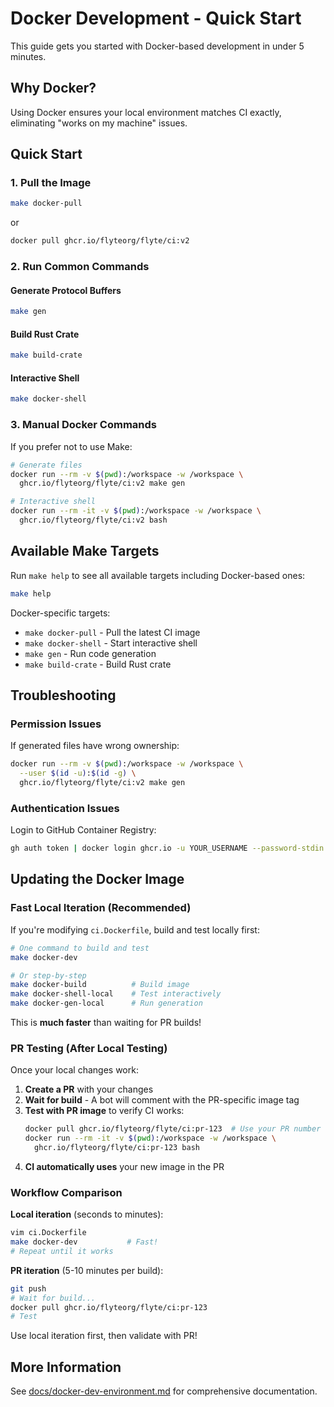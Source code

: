 # Docker Development - Quick Start

This guide gets you started with Docker-based development in under 5 minutes.

## Why Docker?

Using Docker ensures your local environment matches CI exactly, eliminating "works on my machine" issues.

## Quick Start

### 1. Pull the Image

```bash
make docker-pull
```

or

```bash
docker pull ghcr.io/flyteorg/flyte/ci:v2
```

### 2. Run Common Commands

#### Generate Protocol Buffers
```bash
make gen
```

#### Build Rust Crate
```bash
make build-crate
```

#### Interactive Shell
```bash
make docker-shell
```

### 3. Manual Docker Commands

If you prefer not to use Make:

```bash
# Generate files
docker run --rm -v $(pwd):/workspace -w /workspace \
  ghcr.io/flyteorg/flyte/ci:v2 make gen

# Interactive shell
docker run --rm -it -v $(pwd):/workspace -w /workspace \
  ghcr.io/flyteorg/flyte/ci:v2 bash
```

## Available Make Targets

Run `make help` to see all available targets including Docker-based ones:

```bash
make help
```

Docker-specific targets:
- `make docker-pull` - Pull the latest CI image
- `make docker-shell` - Start interactive shell
- `make gen` - Run code generation
- `make build-crate` - Build Rust crate

## Troubleshooting

### Permission Issues

If generated files have wrong ownership:

```bash
docker run --rm -v $(pwd):/workspace -w /workspace \
  --user $(id -u):$(id -g) \
  ghcr.io/flyteorg/flyte/ci:v2 make gen
```

### Authentication Issues

Login to GitHub Container Registry:

```bash
gh auth token | docker login ghcr.io -u YOUR_USERNAME --password-stdin
```

## Updating the Docker Image

### Fast Local Iteration (Recommended)

If you're modifying `ci.Dockerfile`, build and test locally first:

```bash
# One command to build and test
make docker-dev

# Or step-by-step
make docker-build          # Build image
make docker-shell-local    # Test interactively
make docker-gen-local      # Run generation
```

This is **much faster** than waiting for PR builds!

### PR Testing (After Local Testing)

Once your local changes work:

1. **Create a PR** with your changes
2. **Wait for build** - A bot will comment with the PR-specific image tag
3. **Test with PR image** to verify CI works:
   ```bash
   docker pull ghcr.io/flyteorg/flyte/ci:pr-123  # Use your PR number
   docker run --rm -it -v $(pwd):/workspace -w /workspace \
     ghcr.io/flyteorg/flyte/ci:pr-123 bash
   ```
4. **CI automatically uses** your new image in the PR

### Workflow Comparison

**Local iteration** (seconds to minutes):
```bash
vim ci.Dockerfile
make docker-dev           # Fast!
# Repeat until it works
```

**PR iteration** (5-10 minutes per build):
```bash
git push
# Wait for build...
docker pull ghcr.io/flyteorg/flyte/ci:pr-123
# Test
```

Use local iteration first, then validate with PR!

## More Information

See [docs/docker-dev-environment.md](docs/docker-dev-environment.md) for comprehensive documentation.
